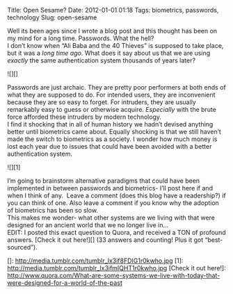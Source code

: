 Title: Open Sesame?
Date: 2012-01-01 01:18
Tags: biometrics, passwords, technology
Slug: open-sesame

Well its been ages since I wrote a blog post and this thought has been on my mind for a long time. Passwords. What the hell? 
<br/>
I don’t know when “Ali Baba and the 40 Thieves” is supposed to take place, but it was a *long time ago*. What does it say about us that we are using *exactly* the same authentication system thousands of years later?

![][]

Passwords are just archaic. They are pretty poor performers at both ends of what they are supposed to do. For intended users, they are inconvenient because they are so easy to forget. For intruders, they are usually remarkably easy to guess or otherwise acquire. *Especially* with the brute force afforded these intruders by modern technology.
<br/>
I find it shocking that in all of human history we hadn’t devised anything better until biometrics came about. Equally shocking is that we still haven’t made the switch to biometrics as a society. I wonder how much money is lost each year due to issues that could have been avoided with a better authentication system.

![][1]

I’m going to brainstorm alternative paradigms that could have been implemented in between passwords and biometrics- I’ll post here if and when I think of any.  Leave a comment (does this blog have a readership?) if you can think of one. Also leave a comment if you know why the adoption of biometrics has been so slow.
<br/>
This makes me wonder- what other systems are we living with that were designed for an ancient world that we no longer live in…
<br/>
EDIT: I posted this exact question to Quora, and received a TON of profound answers. [Check it out here!][] (33 answers and counting! Plus it got “best-sourced”).

  []: http://media.tumblr.com/tumblr_lx3if8FDIG1r0kwho.jpg
  [1]: http://media.tumblr.com/tumblr_lx3ifmIQHT1r0kwho.jpg
  [Check it out here!]: http://www.quora.com/What-are-some-systems-we-live-with-today-that-were-designed-for-a-world-of-the-past